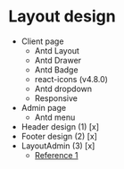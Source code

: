 # Layout design

- Client page
    - Antd Layout
    - Antd Drawer
    - Antd Badge
    - react-icons (v4.8.0)
    - Antd dropdown
    - Responsive
- Admin page
    - Antd menu
- Header design (1) [x]
- Footer design (2) [x]
- LayoutAdmin (3) [x]
    - [Reference 1](https://gitlab.com/public-starter-projects1/000-frontend-react/01-react-test-fresher-javascript/01-react-vite-final-project/-/commit/0b22d96d902836a0fed92ebae4f57fd5c4457902)
